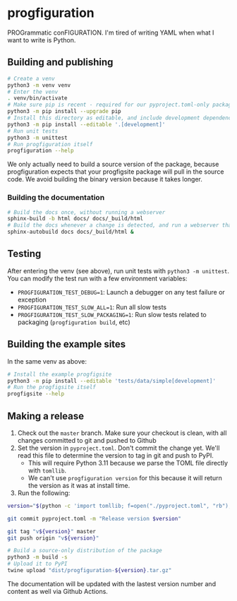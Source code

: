 # progfiguration

PROGrammatic conFIGURATION.
I'm tired of writing YAML when what I want to write is Python.

## Building and publishing

```sh
# Create a venv
python3 -m venv venv
# Enter the venv
. venv/bin/activate
# Make sure pip is recent - required for our pyproject.toml-only package
python3 -m pip install --upgrade pip
# Install this directory as editable, and include development dependencies
python3 -m pip install --editable '.[development]'
# Run unit tests
python3 -m unittest
# Run progfiguration itself
progfiguration --help
```

We only actually need to build a source version of the package,
because progfiguration expects that your progfigsite package will pull in the source code.
We avoid building the binary version because it takes longer.

### Building the documentation

```sh
# Build the docs once, without running a webserver
sphinx-build -b html docs/ docs/_build/html
# Build the docs whenever a change is detected, and run a webserver that supports automatic live reload
sphinx-autobuild docs docs/_build/html &
```

## Testing

After entering the venv (see above), run unit tests with `python3 -m unittest`.
You can modify the test run with a few environment variables:

* `PROGFIGURATION_TEST_DEBUG=1`: Launch a debugger on any test failure or exception
* `PROGFIGURATION_TEST_SLOW_ALL=1`: Run all slow tests
* `PROGFIGURATION_TEST_SLOW_PACKAGING=1`: Run slow tests related to packaging (`progfiguration build`, etc)

## Building the example sites

In the same venv as above:

```sh
# Install the example progfigsite
python3 -m pip install --editable 'tests/data/simple[development]'
# Run the progfigsite itself
progfigsite --help
```

## Making a release

1.  Check out the `master` branch.
    Make sure your checkout is clean, with all changes committed to git and pushed to Github
2.  Set the version in `pyproject.toml`.
    Don't commit the change yet.
    We'll read this file to determine the version to tag in git and push to PyPI.
    *   This will require Python 3.11 because we parse the TOML file directly with `tomllib`.
    *   We can't use `progfiguration version` for this because it will return the version as it was at install time.
3.  Run the following:

```sh
version="$(python -c 'import tomllib; f=open("./pyproject.toml", "rb"); proj=tomllib.load(f); print(proj["project"]["version"])')"

git commit pyproject.toml -m "Release version $version"

git tag "v${version}" master
git push origin "v${version}"

# Build a source-only distribution of the package
python3 -m build -s
# Upload it to PyPI
twine upload "dist/progfiguration-${version}.tar.gz"
```

The documentation will be updated with the lastest version number and content as well via Github Actions.
